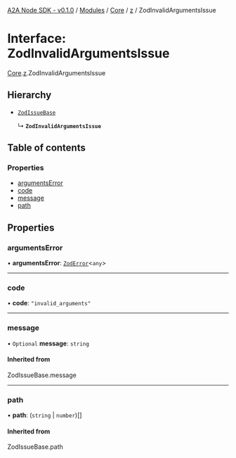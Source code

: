 [A2A Node SDK - v0.1.0](../README.md) / [Modules](../modules.md) / [Core](../modules/Core.md) / [z](../modules/Core.z.md) / ZodInvalidArgumentsIssue

# Interface: ZodInvalidArgumentsIssue

[Core](../modules/Core.md).[z](../modules/Core.z.md).ZodInvalidArgumentsIssue

## Hierarchy

- [`ZodIssueBase`](../modules/Core.z.md#zodissuebase)

  ↳ **`ZodInvalidArgumentsIssue`**

## Table of contents

### Properties

- [argumentsError](Core.z.ZodInvalidArgumentsIssue.md#argumentserror)
- [code](Core.z.ZodInvalidArgumentsIssue.md#code)
- [message](Core.z.ZodInvalidArgumentsIssue.md#message)
- [path](Core.z.ZodInvalidArgumentsIssue.md#path)

## Properties

### argumentsError

• **argumentsError**: [`ZodError`](../classes/Core.z.ZodError.md)\<`any`\>

___

### code

• **code**: ``"invalid_arguments"``

___

### message

• `Optional` **message**: `string`

#### Inherited from

ZodIssueBase.message

___

### path

• **path**: (`string` \| `number`)[]

#### Inherited from

ZodIssueBase.path

